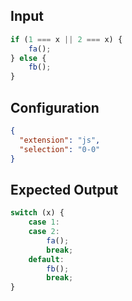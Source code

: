 
## Input
```javascript input
if (1 === x || 2 === x) {
    fa();
} else {
    fb();
}
```

## Configuration
```json configuration
{
  "extension": "js",
  "selection": "0-0"
}
```

## Expected Output
```javascript expected output
switch (x) {
    case 1:
    case 2:
        fa();
        break;
    default:
        fb();
        break;
}
```
